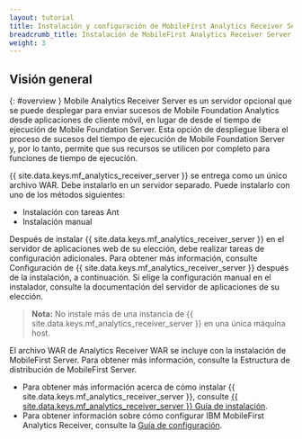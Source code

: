 ```yaml
---
layout: tutorial
title: Instalación y configuración de MobileFirst Analytics Receiver Server
breadcrumb_title: Instalación de MobileFirst Analytics Receiver Server
weight: 3
---
```

<!-- NLS_CHARSET=UTF-8 -->
## Visión general
{: #overview }
Mobile Analytics Receiver Server es un servidor opcional que se puede desplegar para enviar sucesos de Mobile Foundation Analytics desde aplicaciones de cliente móvil, en lugar de desde el tiempo de ejecución de Mobile Foundation Server.  Esta opción de despliegue libera el proceso de sucesos del tiempo de ejecución de Mobile Foundation Server y, por lo tanto, permite que sus recursos se utilicen por completo para funciones de tiempo de ejecución.   

{{ site.data.keys.mf_analytics_receiver_server }} se entrega como un único archivo WAR. Debe instalarlo en un servidor separado. Puede instalarlo con uno de los métodos siguientes:

* Instalación con tareas Ant
* Instalación manual

Después de instalar {{ site.data.keys.mf_analytics_receiver_server }} en el servidor de aplicaciones web de su elección, debe realizar tareas de configuración adicionales. Para obtener más información, consulte Configuración de {{ site.data.keys.mf_analytics_receiver_server }} después de la instalación, a continuación. Si elige la configuración manual en el instalador, consulte la documentación del servidor de aplicaciones de su elección. 

> **Nota:** No instale más de una instancia de {{ site.data.keys.mf_analytics_receiver_server }} en una única máquina host. 

El archivo WAR de Analytics Receiver WAR se incluye con la instalación de MobileFirst Server. Para obtener más información, consulte la Estructura de distribución de MobileFirst Server. 

* Para obtener más información acerca de cómo instalar {{ site.data.keys.mf_analytics_receiver_server }}, consulte [{{ site.data.keys.mf_analytics_receiver_server }} Guía de instalación](installation).
* Para obtener información sobre cómo configurar IBM MobileFirst Analytics Receiver, consulte la [Guía de configuración](configuration).

